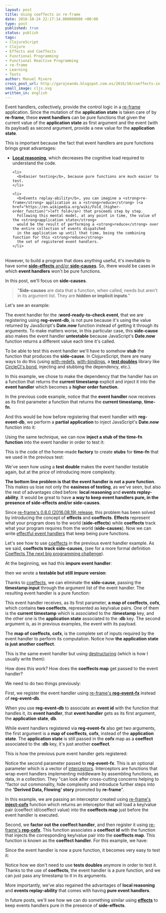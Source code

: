 ```yaml
---
layout: post
title: Using coeffects in re-frame
date: 2016-10-24 22:17:14.000000000 +00:00
type: post
published: true
status: publish
tags:
- ClojureScript
- Clojure
- Effects and Coeffects
- Functional Programming
- Functional Reactive Programming
- re-frame
- Learning
- Tests
author: Manuel Rivero
cross_post_url: http://garajeando.blogspot.com.es/2016/10/coeffects-in-re-frame.html
small_image: cljs.svg
written_in: english
---
```

<p>
  Event handlers, collectively, provide the control logic in a <a href="https://github.com/Day8/re-frame">re-frame</a> application. Since the mutation of the <strong>application state</strong> is taken care of by <strong>re-frame</strong>, 
these <strong>event handlers</strong> can be pure functions that given the current value of 
the <strong>application state</strong> as first argument and the event (with its payload)
as second argument, provide a new value for the <strong>application state</strong>.
</p>

<p>
  This is important because the fact that event handlers are pure functions brings great advantages:
  <ul>
    <li><a href="https://xivilization.net/~marek/blog/2015/02/06/avoiding-action-at-a-distance-is-the-fast-track-to-functional-programming/"><b>Local reasoning</b></a>, which decreases the cognitive load required to understand the code.
    </li>

    <li>
      <b>Easier testing</b>, because pure functions are much easier to test.
    </li>

    <li>
      <b>Events replay-ability</b>, you can imagine a <strong>re-frame</strong> application as a <strong>reduce</strong> (<a href="https://en.wikipedia.org/wiki/Fold_(higher-order_function)">left fold</a>) that proceeds step by step.
      Following this mental model, at any point in time, the value of the <strong>application state</strong>
      would be the result of performing a <strong>reduce</strong> over the entire collection of events dispatched 
      in the application up until that time, being the combining function for this <strong>reduce</strong> 
      the set of registered event handlers.
    </li>
  </ul>
<br>
However, to build a program that does anything useful, it's inevitable to have some <a href="http://blog.jenkster.com/2015/12/what-is-functional-programming.html"><strong>side-effects</strong> and/or <strong>side-causes</strong></a>. So, there would be cases in which <strong>event handlers</strong> won't be pure functions.
</p>

<p>
  In this post, we'll focus on <strong>side-causes</strong>.

  <blockquote>
  "<strong>Side-causes</strong> are data that a function, when called, needs but aren't in its argument list. They are <strong>hidden or implicit inputs</strong>."
  </blockquote>

Let's see an example:
</p>

<script src="https://gist.github.com/trikitrok/40e8c901e151a0c724e683a3e937c9aa.js"></script>

<p>
  The event handler for the <strong>:word-ready-to-check event</strong>, that we are registering using <strong>reg-event-db</strong>, is not pure because it's using the value returned by JavaScript's <strong>Date.now</strong> function instead of getting it through its arguments. To make matters worse, in this particular case, this <strong>side-cause</strong> also makes the event handler <strong>untestable</strong> because JavaScript's <strong>Date.now</strong> function returns a different value each time it's called.
</p>

<p>
  To be able to test this event handler we'll have to somehow <strong>stub</strong> the function that produces the <strong>side-cause</strong>. In ClojureScript, there are many ways to do this (using <a href="https://clojuredocs.org/clojure.core/with-redefs">with-redefs</a>, <a href="https://clojuredocs.org/clojure.core/with-bindings">with-bindings</a>, a <a href="http://martinfowler.com/bliki/TestDouble.html"><strong>test doubles</strong></a> library like <a href="https://github.com/circleci/bond">CircleCI's bond</a>, injecting and stubbing the dependency, etc.).
</p>

<p>
  In this example, we chose to make the dependency that the handler has on a function that returns the <strong>current timestamp</strong> explicit and inject it into the <strong>event handler</strong> which becomes a <strong>higher order function</strong>. 
</p>

<script src="https://gist.github.com/trikitrok/16010b7a4feca5961d80b2e57cbfd12c.js"></script>

<p>
  In the previous code example, notice that the <strong>event handler</strong> now receives as its first parameter a function that returns the <strong>current timestamp</strong>, <strong>time-fn</strong>.
</p>

<p>
  And this would be how before registering that event handler with <strong>reg-event-db</strong>, we perform a <strong>partial application</strong> to inject JavaScript's <strong>Date.now</strong> function into it:
</p>


<script src="https://gist.github.com/trikitrok/da335e6e6a254e13b5ab707f858890ef.js"></script>

<p>
  Using the same technique, we can now <strong>inject a stub of the time-fn function</strong> into the event handler in order to test it:
</p>

<script src="https://gist.github.com/trikitrok/ed389cefd49f8961b16da4bfc8dfc32e.js"></script>

<p>
  This is the code of the home-made <strong>factory</strong> to create <strong>stubs</strong> for <strong>time-fn</strong> that we used in the previous test:
</p>

<script src="https://gist.github.com/trikitrok/f8ae9b12ac225b87ab3c9c3c21dc5c57.js"></script>

<p>
  We've seen how using a <strong>test double</strong> makes the event handler testable again, but at the price of introducing more complexity.
</p>

<p>
  <strong>The bottom line problem is that the event handler is not a pure function</strong>. This makes us lose not only the <strong>easiness of testing</strong>, as we've seen, but also the rest of advantages cited before: <strong>local reasoning</strong> and <strong>events replay-ability</strong>. It would be great to have <strong>a way to keep event handlers pure, in the presence of side-effects and/or side-causes</strong>.
</p>

<p>
  Since <a href="https://github.com/Day8/re-frame/blob/master/CHANGES.md">re-frame's 0.8.0 (2016.08.19) release</a>, this problem has been solved by introducing the concept of <strong>effects</strong> and <strong>coeffects</strong>. <strong>Effects</strong> represent what your program does to the world (<strong>side-effects</strong>) while <strong>coeffects</strong> track what your program requires from the world (<strong>side-causes</strong>). Now we can write <a href="https://github.com/Day8/re-frame/blob/master/docs/EffectfulHandlers.md">effectful event handlers</a> that keep being pure functions.
</p>

<p>
  Let's see how to use <a href="https://github.com/Day8/re-frame/blob/master/docs/Coeffects.md">coeffects</a> in the previous event handler example. As we said, <strong>coeffects track side-causes</strong>, (see for a more formal definition <a href="http://tomasp.net/blog/2014/why-coeffects-matter/">Coeffects The next big programming challenge</a>).
</p>

<p>
  At the beginning, we had this <strong>impure event handler</strong>:
</p>

<script src="https://gist.github.com/trikitrok/40e8c901e151a0c724e683a3e937c9aa.js"></script>

<p>
  then we wrote a <strong>testable but still impure version</strong>:
</p>

<script src="https://gist.github.com/trikitrok/16010b7a4feca5961d80b2e57cbfd12c.js"></script>

<p>
  Thanks to <a href="https://github.com/Day8/re-frame/blob/master/docs/Coeffects.md">coeffects</a>, we can eliminate the  <strong>side-cause</strong>, passing the <strong>timestamp input</strong> through the argument list of the event handler. The resulting event handler is a pure function:
</p>

<script src="https://gist.github.com/trikitrok/ae7258c39d91dcaf540c1617c2c13077.js"></script>

<p>
  This event handler receives, as its first parameter, <strong>a map of coeffects</strong>, <strong>cofx</strong>, which contains <strong>two coeffects</strong>, represented as key/value pairs. One of them is the <strong>current timestamp</strong> which is associated to the <strong>:timestamp</strong> key, and the other one is the <strong>application state</strong> associated to the <strong>:db</strong> key. The second argument is, as in previous examples, the event with its payload. 
</p>

<p>
  The <strong>map of coeffects</strong>, <strong>cofx</strong>, is the complete set of inputs required by the event handler to perform its computation. Notice how <strong>the application state is just another coeffect</strong>.
</p>

<p>
  This is the same event handler but using <a href="http://garajeando.blogspot.com.es/2014/12/talk-about-clojure-destructuring.html">destructuring</a> (which is how I usually write them):
</p>

<script src="https://gist.github.com/trikitrok/153b3d36687091d6ec8d073f70a6f812.js"></script>

<p>
  How does this work? How does the <strong>coeffects map</strong> get passed to the event handler?
</p>

<p>
  We need to do two things previously:
</p>

<p>
  First, we register the event handler using <a href="https://github.com/Day8/re-frame/blob/master/docs/Coeffects.md">re-frame's <strong>reg-event-fx</strong></a> instead of <strong>reg-event-db</strong>. 
</p>

<p>
  When you use <strong>reg-event-db</strong> to associate an <strong>event id</strong> with the function that handles it, its <strong>event handler</strong>, that <strong>event handler</strong> gets as its first argument, the <strong>application state</strong>, <strong>db</strong>.
</p>

<p>
  While event handlers registered via <strong>reg-event-fx</strong> also get two arguments, the first argument is a <strong>map of coeffects</strong>, <strong>cofx</strong>, instead of the <strong>application state</strong>. The <strong>application state</strong> is still passed in the <strong>cofx</strong> map as a <strong>coeffect</strong> associated to the <strong>:db</strong> key, it's just another <strong>coeffect</strong>.

This is how the previous pure event handler gets registered:
</p>

<script src="https://gist.github.com/trikitrok/c3c14ba3ea8ef63100b8a1d0b7c955a8.js"></script>

<p>
  Notice the second parameter passed to <strong>reg-event-fx</strong>. This is an optional parameter which is a vector of <a href="https://github.com/Day8/re-frame/blob/master/docs/Interceptors.md">interceptors</a>. Interceptors are functions that wrap event handlers implementing middleware by assembling functions, as data, in a collection. They "can look after cross-cutting concerns helping to "factor out commonality, hide complexity and introduce further steps into the <strong>'Derived Data, Flowing' story</strong> promoted by <strong>re-frame</strong>".
</p>

<p>
  In this example, we are passing an interceptor created using <a href="https://github.com/Day8/re-frame/blob/master/docs/Coeffects.md">re-frame's <strong>inject-cofx</strong></a> function which returns an interceptor that will load a key/value pair (coeffect id/coeffect value) into the <strong>coeffects map</strong> just before the event handler is executed.
</p>

<p>
  Second, we <strong>factor out the <strong>coeffect handler</strong></strong>, and then register it using <a href="https://github.com/Day8/re-frame/blob/master/docs/Coeffects.md">re-frame's <strong>reg-cofx</strong></a>. This function associates a <strong>coeffect id</strong>  with the function that injects the corresponding key/value pair into the <strong>coeffects map</strong>. This function is known as the <strong>coeffect handler</strong>. For this example, we have:
</p>

<script src="https://gist.github.com/trikitrok/5ce7ace9f05552bc6609afcc475efb5f.js"></script>

<p>
  Since the event handler is now a pure function, it becomes very easy to test it:
</p>

<script src="https://gist.github.com/trikitrok/374e323a279c32274473f84aa97631ee.js"></script>

<p>
  Notice how we don't need to use <strong>tests doubles</strong> anymore in order to test it. Thanks to the use of <strong>coeffects</strong>, the event handler is a pure function, and we can just pass any timestamp to it in its arguments.
</p>

<p>
  More importantly, we've also regained the advantages of <strong>local reasoning</strong> and <strong>events replay-ability</strong> that comes with having <strong>pure event handlers</strong>.
</p>

<p>
  In future posts, we'll see how we can do something similar using <a href="https://github.com/Day8/re-frame/blob/master/docs/Effects.md"><strong>effects</strong></a> to keep events handlers pure in the presence of <strong>side-effects</strong>.
</p>